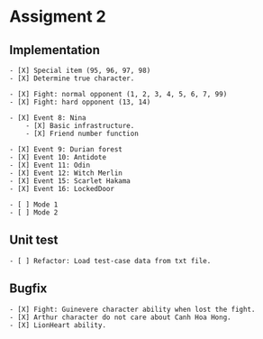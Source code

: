 # Assigment 2

## Implementation

    - [X] Special item (95, 96, 97, 98)
    - [X] Determine true character.

    - [X] Fight: normal opponent (1, 2, 3, 4, 5, 6, 7, 99)
    - [X] Fight: hard opponent (13, 14)

    - [X] Event 8: Nina
        - [X] Basic infrastructure.
        - [X] Friend number function

    - [X] Event 9: Durian forest
    - [X] Event 10: Antidote
    - [X] Event 11: Odin
    - [X] Event 12: Witch Merlin
    - [X] Event 15: Scarlet Hakama
    - [X] Event 16: LockedDoor

    - [ ] Mode 1
    - [ ] Mode 2

## Unit test

    - [ ] Refactor: Load test-case data from txt file.

## Bugfix

    - [X] Fight: Guinevere character ability when lost the fight.
    - [X] Arthur character do not care about Canh Hoa Hong.
    - [X] LionHeart ability.
